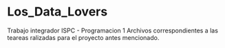 # Los_Data_Lovers
Trabajo integrador ISPC - Programacion 1
Archivos correspondientes a las teareas ralizadas para el proyecto antes mencionado.
